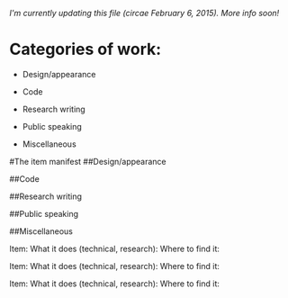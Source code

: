 *I'm currently updating this file (circae February 6, 2015). More info soon!*

# Categories of work:
* Design/appearance
  
* Code
  
* Research writing
  
* Public speaking
  
* Miscellaneous

#The item manifest
##Design/appearance
  
##Code
  
##Research writing
  
##Public speaking
  
##Miscellaneous

Item:
What it does (technical, research):
Where to find it:

Item:
What it does (technical, research):
Where to find it:

Item:
What it does (technical, research):
Where to find it:
